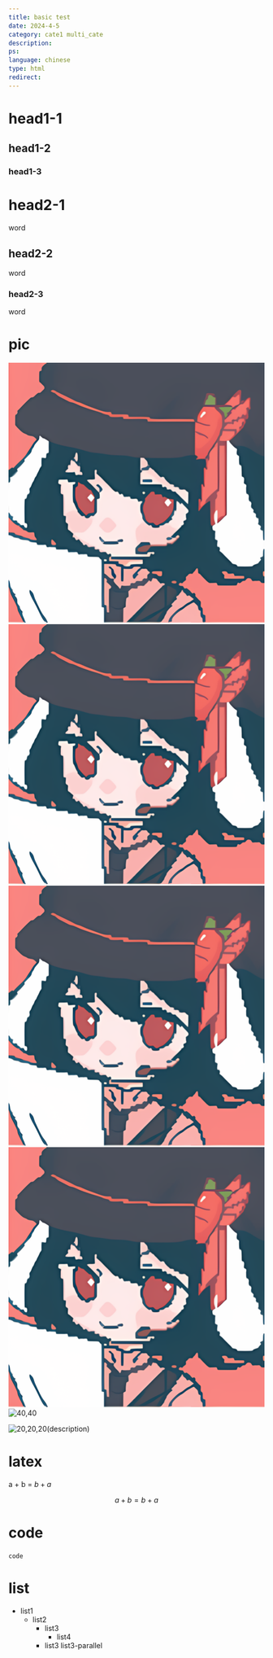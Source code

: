 ```yaml
---
title: basic test
date: 2024-4-5
category: cate1 multi_cate
description:
ps:
language: chinese
type: html
redirect:
---
```


# head1-1

## head1-2

### head1-3

# head2-1

word

## head2-2

word

### head2-3

word

# pic

![5](./pic/end.png)
![20](./pic/end.png)
![50](./pic/end.png)
![100](./pic/end.png)
![40,40](./pic/end.png,./pic/end.png)

![20,20,20](./pic/end.png,./pic/end.png,./pic/end.png)(description)

# latex
a + b = $b+a$

$$
a+b=b+a
$$

# code

`code`

# list

- list1
  - list2
    - list3
      - list4
    - list3
      list3-parallel
